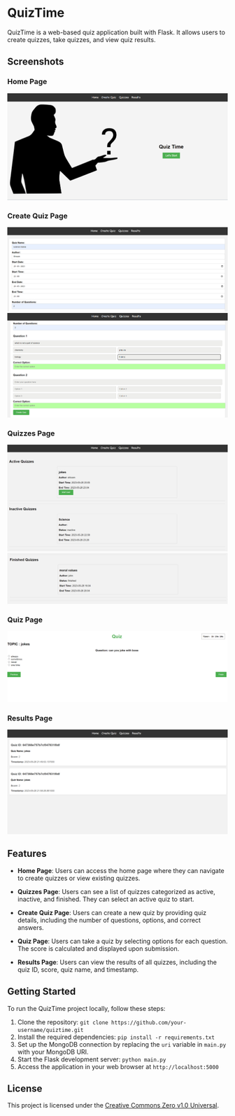 # QuizTime

QuizTime is a web-based quiz application built with Flask. It allows users to create quizzes, take quizzes, and view quiz results.

## Screenshots

### Home Page
![Home Page](screenshots/home.png)


### Create Quiz Page
![Create Quiz Page](screenshots/create1.png)
![Create Quiz Page](screenshots/create2.png)

### Quizzes Page
![Quizzes Page](screenshots/quizzes.png)
![Quizzes Page](screenshots/quizzes2.png)

### Quiz Page
![Quiz Page](screenshots/quiz.png)

### Results Page
![Results Page](screenshots/results.png)

## Features

- **Home Page**: Users can access the home page where they can navigate to create quizzes or view existing quizzes.

- **Quizzes Page**: Users can see a list of quizzes categorized as active, inactive, and finished. They can select an active quiz to start.

- **Create Quiz Page**: Users can create a new quiz by providing quiz details, including the number of questions, options, and correct answers.

- **Quiz Page**: Users can take a quiz by selecting options for each question. The score is calculated and displayed upon submission.

- **Results Page**: Users can view the results of all quizzes, including the quiz ID, score, quiz name, and timestamp.

## Getting Started

To run the QuizTime project locally, follow these steps:

1. Clone the repository: `git clone https://github.com/your-username/quiztime.git`
2. Install the required dependencies: `pip install -r requirements.txt`
3. Set up the MongoDB connection by replacing the `uri` variable in `main.py` with your MongoDB URI.
4. Start the Flask development server: `python main.py`
5. Access the application in your web browser at `http://localhost:5000`

## License

This project is licensed under the [Creative Commons Zero v1.0 Universal](LICENSE).
